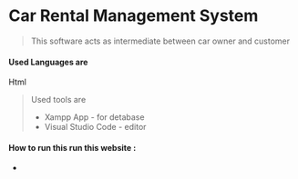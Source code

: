 # Car Rental Management System

> This  software acts as intermediate between car owner and customer


#### Used Languages are 
  Html  


> Used tools are 
> * Xampp App          - for detabase
> * Visual Studio Code  - editor

#### How to run this run this website :

*
